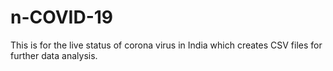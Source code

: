 # n-COVID-19
This is for the live status of corona virus in India which creates CSV files for further data analysis.
